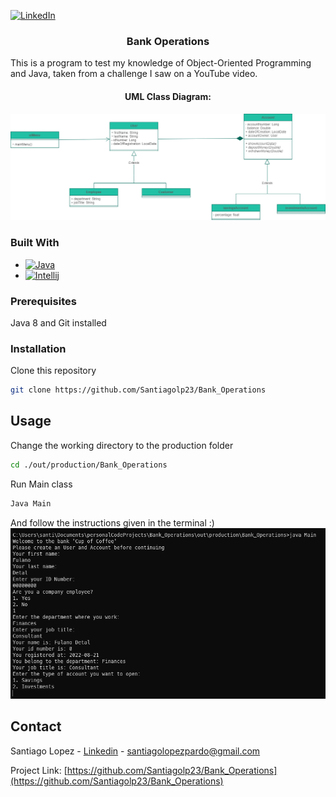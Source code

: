 [![LinkedIn][linkedin-shield]][linkedin-url]



<h3 align="center">Bank Operations</h3>


<!-- ABOUT THE PROJECT -->
This is a program to test my knowledge of Object-Oriented Programming and Java, taken from a challenge I saw on a YouTube video.
<h4 align="center">UML Class Diagram:</h4>
<img src= "https://github.com/Santiagolp23/Bank_Operations/blob/master/Class%20Diagram%20Image.png?raw=true">

### Built With
* [![Java][java-shield]][java-url]
* [![Intellij][intellij-shield]][intellij-url]


### Prerequisites

Java 8 and Git installed

### Installation

Clone this repository
```bash
git clone https://github.com/Santiagolp23/Bank_Operations
```

<!-- USAGE EXAMPLES -->
## Usage
Change the working directory to the production folder
```bash
cd ./out/production/Bank_Operations
```
Run Main class
```bash
Java Main
```
And follow the instructions given in the terminal :)
![img_1.png](terminal_screenshot.png)


<!-- CONTACT -->
## Contact

Santiago Lopez - [Linkedin][linkedin-url] - santiagolopezpardo@gmail.com

Project Link: [https://github.com/Santiagolp23/Bank_Operations](https://github.com/Santiagolp23/Bank_Operations)

<!-- MARKDOWN LINKS & IMAGES -->
[linkedin-shield]: https://img.shields.io/badge/-LinkedIn-black.svg?style=for-the-badge&logo=linkedin&colorB=555
[linkedin-url]: https://www.linkedin.com/in/santiagolp2/
[intellij-shield]: https://img.shields.io/badge/IntelliJ_IDEA-000000.svg?style=for-the-badge&logo=intellij-idea&logoColor=white
[intellij-url]: https://www.jetbrains.com/idea/
[java-shield]: https://img.shields.io/badge/Java-ED8B00?style=for-the-badge&logo=java&logoColor=white
[java-url]: https://www.oracle.com/java/